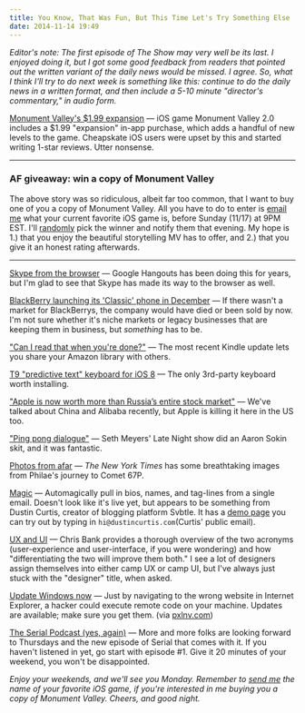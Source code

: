 ```yaml
---
title: You Know, That Was Fun, But This Time Let's Try Something Else
date: 2014-11-14 19:49
---
```

_Editor's note: The first episode of The Show may very well be its last. I enjoyed doing it, but I got some good feedback from readers that pointed out the written variant of the daily news would be missed. I agree. So, what I think I'll try to do next week is something like this: continue to do the daily news in a written format, and then include a 5-10 minute "director's commentary," in audio form._

[Monument Valley's $1.99 expansion](http://toucharcade.com/2014/11/12/one-star-reviews-flood-monument-valley-following-paid-expansion-release/) &mdash; iOS game Monument Valley 2.0 includes a $1.99 "expansion" in-app purchase, which adds a handful of new levels to the game. Cheapskate iOS users were upset by this and started writing 1-star reviews. Utter nonsense.  

---

### AF giveaway: win a copy of Monument Valley
The above story was so ridiculous, albeit far too common, that I want to buy one of you a copy of Monument Valley. All you have to do to enter is [email me](/about) what your current favorite iOS game is, before Sunday (11/17) at 9PM EST. I'll [randomly](http://www.random.org/) pick the winner and notify them that evening. My hope is 1.) that you enjoy the beautiful storytelling MV has to offer, and 2.) that you give it an honest rating afterwards.

---

[Skype from the browser](http://blogs.skype.com/2014/11/14/please-welcome-skype-for-web-beta/) &mdash; Google Hangouts has been doing this for years, but I'm glad to see that Skype has made its way to the browser as well. 

[BlackBerry launching its 'Classic' phone in December](http://mobilesyrup.com/2014/11/13/blackberry-classic-to-launch-on-december-17th-pre-orders-now-live/) &mdash; If there wasn't a market for BlackBerrys, the company would have died or been sold by now. I'm not sure whether it's niche markets or legacy businesses that are keeping them in business, but _something_ has to be. 

["Can I read that when you're done?"](http://techcrunch.com/2014/11/14/kindle-software-update-lets-you-share-your-amazon-library-with-a-partner-and-more/) &mdash; The most recent Kindle update lets you share your Amazon library with others. 

[T9 "predictive text" keyboard for iOS 8](http://9to5mac.com/2014/11/11/type-nine-keyboard/) &mdash; The only 3rd-party keyboard worth installing. 

["Apple is now worth more than Russia’s entire stock market"](http://www.cultofmac.com/303084/apple-now-worth-entire-russian-stock-market/) &mdash; We've talked about China and Alibaba recently, but Apple is killing it here in the US too. 

["Ping pong dialogue"](https://www.youtube.com/watch?v=BzlQTeUzC4s) &mdash; Seth Meyers' Late Night show did an Aaron Sokin skit, and it was fantastic. 

[Photos from afar](http://www.nytimes.com/interactive/2014/11/12/science/space/rosetta-philae-comet-landing.html) &mdash; _The New York Times_ has some breathtaking images from Philae's journey to Comet 67P. 

[Magic](https://magic.neutralcorp.com/) &mdash; Automagically pull in bios, names, and tag-lines from a single email. Doesn't look like it's live yet, but appears to be something from Dustin Curtis, creator of blogging platform Svbtle. It has a [demo page](https://magic.neutralcorp.com/demo) you can try out by typing in `hi@dustincurtis.com`(Curtis' public email). 

[UX and UI](http://designmodo.com/ux-ui/) &mdash; Chris Bank provides a thorough overview of the two acronyms (user-experience and user-interface, if you were wondering) and how "differentiating the two will improve them both." I see a lot of designers assign themselves into either camp UX or camp UI, but I've always just stuck with the "designer" title, when asked. 

[Update Windows now](https://technet.microsoft.com/library/security/ms14-066) &mdash; Just by navigating to the wrong website in Internet Explorer, a hacker could execute remote code on your machine. Updates are available; make sure you get them. (via [pxlnv.com](http://pxlnv.com/linklog/ms14-066-critical/))

[The Serial Podcast (yes, again)](http://kottke.org/14/11/serial) &mdash; More and more folks are looking forward to Thursdays and the new episode of Serial that comes with it. If you haven't listened in yet, go start with episode #1. Give it 20 minutes of your weekend, you won't be disappointed. 

_Enjoy your weekends, and we'll see you Monday. Remember to [send me](/about) the name of your favorite iOS game, if you're interested in me buying you a copy of Monument Valley. Cheers, and good night._

